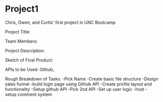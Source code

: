 # Project1
Chris, Owen, and Curtis' first project in UNC Bootcamp

Project Title: 

Team Members:

Project Description:

Sketch of Final Product:

APIs to be Used: Github, 

Rough Breakdown of Tasks:
-Pick Name
-Create basic file structure
-Design sales funnel
-build login page using Github API
-Create profile layout and functionality
-Setup github API
-Pick 2nd API
-Set up user logic
-host
-setup comment system
